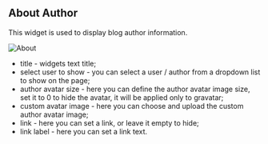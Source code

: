 ## About Author

This widget is used to display blog author information.

![](http://documentation.zemez.io/wordpress/projects/finvizor/assets/images/temp/about-author-widget.png "About")

* title - widgets text title;
* select user to show - you can select a user / author from a dropdown list to show on the page;
* author avatar size - here you can define the author avatar image size, set it to 0 to hide the avatar, it will be applied only to gravatar;
* custom avatar image - here you can choose and upload the custom author avatar image;
* link - here you can set a link, or leave it empty to hide;
* link label - here you can set a link text.



